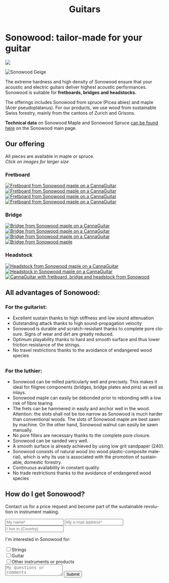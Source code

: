﻿---
lang: en
title: 'Guitars'
order: 2
---

<div class="full-width-kenburns">
<div class="wrap-bg-image">

# Sonowood: tailor-made for your guitar

![](/assets/images/arrow-d-white.svg)

</div>
<img srcset="/assets/images/cannaguitar_ganzeGitarre.jpg"
     src="/assets/images/sonowood_cover.jpg" alt="Sonowood Geige">
</div>

<div class="full-width-grey">
<div class="wrap -cols2">

The extreme hardness and high density of Sonowood ensure that your acoustic and electric guitars deliver highest acoustic performances. Sonowood is suitable for **fretboards, bridges and headstocks.**

The offerings includes Sonowood from spruce (Picea abies) and maple (Acer pseudoplatanus). For our products, we use wood from sustainable Swiss forestry, mainly from the cantons of Zurich and Grisons.

**Technical data** on Sonowood Maple and Sonowood Spruce <a href="/en/products/#technicaldata">can be found here</a> on the Sonowood main page.


</div>
</div>

<div class="full-width">
<div class="wrap">

## Our offering

All pieces are available in maple or spruce. <br/>
*Click on images for larger size*

### Fretboard

<div class="picturegallery">
      <a href="/assets/images/guitars/sonowood_guitar_fretboard2.jpg">
          <img src="/assets/images/guitars/sonowood_guitar_fretboard2_thumb.jpg" alt="Fretboard from Sonowood maple on a CannaGuitar">
      </a>
      <a href="/assets/images/guitars/sonowood_eguitar_fretboard1.jpg">
          <img src="/assets/images/guitars/sonowood_eguitar_fretboard1_thumb.jpg" alt="Fretboard from Sonowood maple on a CannaGuitar">
      </a>
      <a href="/assets/images/guitars/sonowood_eguitar_fretboard2.jpg">
          <img src="/assets/images/guitars/sonowood_eguitar_fretboard2_thumb.jpg" alt="Fretboard from Sonowood maple on a CannaGuitar">
      </a>
      <a href="/assets/images/guitars/sonowood_guitar_fretboard5.jpg">
          <img src="/assets/images/guitars/sonowood_guitar_fretboard5.jpg" alt="Fretboard from Sonowood maple on a CannaGuitar">
      </a>
</div>

### Bridge

<div class="picturegallery">
      <a href="/assets/images/guitars/sonowood_guitar_bridge1.jpg">
          <img src="/assets/images/guitars/sonowood_guitar_bridge1_thumb.jpg" alt="Bridge from Sonowood maple on a CannaGuitar">
      </a>
      <a href="/assets/images/guitars/sonowood_guitar_bridge3.jpg">
          <img src="/assets/images/guitars/sonowood_guitar_bridge3_thumb.jpg" alt="Bridge from Sonowood maple on a CannaGuitar">
      </a>
      <a href="/assets/images/guitars/sonowood_guitars_bridge4.jpg">
          <img src="/assets/images/guitars/sonowood_guitar_bridge4_thumb.jpg" alt="Bridge from Sonowood maple on a CannaGuitar">
      </a>
      <a href="/assets/images/guitars/sonowood_guitar_bridge5.jpg">
          <img src="/assets/images/guitars/sonowood_guitar_bridge5_thumb.jpg" alt="Bridge from Sonowood maple">
      </a>
</div>

### Headstock

<div class="picturegallery">
      <a href="/assets/images/guitars/sonowood_guitar_headstock2.jpg">
          <img src="/assets/images/guitars/sonowood_guitar_headstock2_thumb.jpg" alt="Headstock from Sonowood maple on a CannaGuitar">
      </a>
      <a href="/assets/images/guitars/sonowood_guitar_headstock1.jpg">
          <img src="/assets/images/guitars/sonowood_guitar_headstock1_thumb.jpg" alt="Headstock in Sonowood maple on a CannaGuitar">
      </a>
      <a href="/assets/images/guitars/sonowood_eguitar_full1.jpg">
          <img src="/assets/images/guitars/sonowood_eguitar_full1_thumb.jpg" alt="CannaGuitar with fretboard, bridge and headstock from Sonowood">
      </a>
</div>

</div>
</div>

<div class="full-width-red">
<div class="wrap -center">

## All advantages of Sonowood:

### For the guitarist:

  - Excellent sustain thanks to high stiffness and low sound attenuation
  - Outstanding attack thanks to high sound-propagation velocity
  - Sonowood is durable and scratch-resistant thanks to complete pore closure. Signs of wear and dirt are greatly reduced.
  - Optimum playability thanks to hard and smooth surface and thus lower friction resistance of the strings.
  - No travel restrictions thanks to the avoidance of endangered wood species



##

### For the luthier:

  - Sonowood can be milled particularly well and precisely. This makes it ideal for filigree components (bridges, bridge plates and pins) as well as inlays.
  - Sonowood maple can easily be debonded prior to rebonding with a low risk of fibre tearing
  - The frets can be hammered in easily and anchor well in the wood. Attention: the slots shall not be too narrow as Sonowood is much harder than conventional woods. The slots of Sonowood maple are best sawn by machine. On the other hand, Sonowood walnut can easily be sawn manually.
  - No pore fillers are necessary thanks to the complete pore closure.
  - Sonowood can be sanded very well.
  - A smooth surface is already achieved by using low grit sandpaper (240).
  - Sonowood consists of natural wood (no wood plastic-composite material), which is why its use is associated with the promotion of sustainable, domestic forestry.
  - Continuous availability in constant quality
  - No trade restrictions thanks to the avoidance of endangered wood species

</div>
</div>

<div class="full-width-grey">
<div class="wrap">

## How do I get Sonowood?

Contact us for a price request and become part of the sustainable revolution in instrument making.

  <script type="text/javascript">var submitted=false;</script>
  <iframe name="hidden_iframe" id="hidden_iframe" style="display:none;" onload="if(submitted)  {window.location='';}"></iframe>

  <form class="form" action="https://docs.google.com/forms/d/e/1FAIpQLScmllSAdsWOnOCcoBK-MsPOgC_icTCNbm0XAqzfv1LYG1xaHw/formResponse" target="hidden_iframe" onsubmit="return confirm('Thank you for your interest! We will get in touch as soon as possible')">
    <input type="text" name="entry.1998489538" class="input-line" placeholder="My name*" required minlength="2">
    <input type="email" name="entry.913371209" class="input-line" placeholder="My e-mail address*" required minlength="3">
    <input type="text" name="entry.14292811" class="input-line" placeholder="I live in (Country)" required minlength="2">
    <p>I'm interested in Sonowood for:</p>
    <div class="checkbox-wrapper">
      <input type="checkbox" name="entry.812095084" id="instrument-strings" value="strings"><label class="checkbox-label" for="instrument-strings">Strings</label>
    </div>
    <div class="checkbox-wrapper">
      <input type="checkbox" name="entry.812095084" id="instrument-guitar" value="guitar"><label class="checkbox-label" for="instrument-guitar">Guitar</label>
    </div>
    <div class="checkbox-wrapper">
      <input type="checkbox" name="entry.812095084" id="instrument-other" value="other"><label class="checkbox-label" for="instrument-other">Other instruments or products</label>
    </div>
    <textarea name="entry.1789398419" class="input-field" placeholder="My questions or comments"></textarea>
    <input type="hidden" name="entry.298481630" value="EN">
    <button type="submit" class="form-submit">Submit</button>
</form>

</div>
</div>

